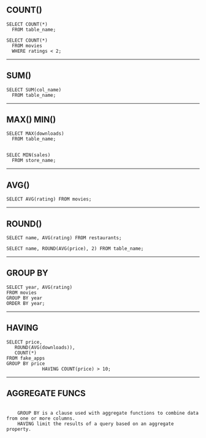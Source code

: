 ## COUNT()

```
SELECT COUNT(*)
  FROM table_name; 

SELECT COUNT(*)
  FROM movies
  WHERE ratings < 2; 
```

--- 

## SUM()
```
SELECT SUM(col_name)
  FROM table_name; 
```

--- 

## MAX() MIN()
```
SELECT MAX(downloads)
  FROM table_name; 


SELEC MIN(sales)
  FROM store_name; 
```

--- 

## AVG()
```
SELECT AVG(rating) FROM movies; 
```

--- 

## ROUND()
```
SELECT name, AVG(rating) FROM restaurants; 

SELECT name, ROUND(AVG(price), 2) FROM table_name; 
```

--- 

## GROUP BY
```
SELECT year, AVG(rating)
FROM movies
GROUP BY year
ORDER BY year;
```

--- 

## HAVING
```
SELECT price, 
   ROUND(AVG(downloads)),
   COUNT(*)
FROM fake_apps
GROUP BY price
             HAVING COUNT(price) > 10;
```

--- 

## AGGREGATE FUNCS 
```

    GROUP BY is a clause used with aggregate functions to combine data from one or more columns.
    HAVING limit the results of a query based on an aggregate property.
```
